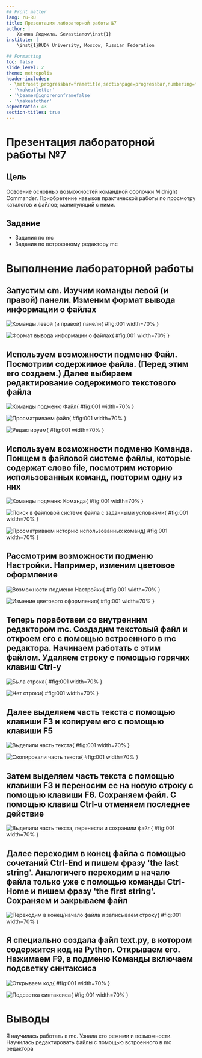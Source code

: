 ```yaml
---
## Front matter
lang: ru-RU
title: Презентация лабораторной работы №7
author: |
	Ханина Людмила. Sevastianov\inst{1}
institute: |
	\inst{1}RUDN University, Moscow, Russian Federation

## Formatting
toc: false
slide_level: 2
theme: metropolis
header-includes: 
 - \metroset{progressbar=frametitle,sectionpage=progressbar,numbering=fraction}
 - '\makeatletter'
 - '\beamer@ignorenonframefalse'
 - '\makeatother'
aspectratio: 43
section-titles: true
---
```


# Презентация лабораторной работы №7

## Цель

Освоение основных возможностей командной оболочки Midnight Commander. Приобретение навыков практической работы по просмотру каталогов и файлов; манипуляций с ними.

## Задание

* Задания по mc
* Задания по встроенному редактору mc

# Выполнение лабораторной работы

## Запустим cm. Изучим команды левой (и правой) панели. Изменим формат вывода информации о файлах

![Команды левой (и правой) панели](image/1.4.1.png){ #fig:001 width=70% }

![Формат вывода информации о файлах](image/1.4.2.png){ #fig:001 width=70% }

## Используем возможности подменю Файл. Посмотрим содержимое файла. (Перед этим его создаем.) Далее выбираем редактирование содержимого текстового файла

![Команды подменю Файл](image/1.5.1.png){ #fig:001 width=70% }

![Просматриваем файл](image/1.5.2.png){ #fig:001 width=70% }

![Редактируем](image/1.5.3.png){ #fig:001 width=70% }

## Используем возможности подменю Команда. Поищем в файловой системе файлы, которые содержат слово file, посмотрим историю использованных команд, повторим одну из них

![Команды подменю Команда](image/1.6.0.png){ #fig:001 width=70% }

![Поиск в файловой системе файла с заданными условиями](image/1.6.1.png){ #fig:001 width=70% }

![Просматриваем историю использованных команд](image/1.6.2.png){ #fig:001 width=70% }

## Рассмотрим возможности подменю Настройки. Например, изменим цветовое оформление

![Возможности подменю Настройки](image/1.7.1.png){ #fig:001 width=70% }

![Измение цветового оформления](image/1.7.2.png){ #fig:001 width=70% }

## Теперь поработаем со внутренним редактором mc. Создадим текстовый файл и откроем его с помощью встроенного в mc редактора. Начинаем работать с этим файлом. Удаляем строку с помощью горячих клавиш Ctrl-y

![Была строка](image/2.4.1.1.png){ #fig:001 width=70% }

![Нет строки](image/2.4.1.2.png){ #fig:001 width=70% }

## Далее выделяем часть текста с помощью клавиши F3 и копируем его с помощью клавиши F5

![Выделили часть текста](image/2.4.2.1.png){ #fig:001 width=70% }

![Скопировали часть текста](image/2.4.2.2.png){ #fig:001 width=70% }

## Затем выделяем часть текста с помощью клавиши F3 и переносим ее на новую строку с помощью клавиши F6. Сохраняем файл. С помощью клавиш Ctrl-u отменяем последнее действие

![Выделили часть текста, перенесли и сохранили файл](image/2.4.3-2.4.4.png){ #fig:001 width=70% }

## Далее переходим в конец файла с помощью сочетаний Ctrl-End и пишем фразу 'the last string'. Аналогичего переходим в начало файла только уже с помощью команды Ctrl-Home и пишем фразу 'the first string'. Сохраняем и закрываем файл

![Переходим в конец/начало файла и записываем строку](image/2.4.6-2.4.7.png){ #fig:001 width=70% }

## Я специально создала файл text.py, в котором содержится код на Python. Открываем его. Нажимаем F9, в подменю Команды включаем подсветку синтаксиса

![Открываем код](image/2.5.png){ #fig:001 width=70% }

![Подсветка синтаксиса](image/2.6.png){ #fig:001 width=70% }

# Выводы

Я научилась работать в mc. Узнала его режими и возможности. Научилась редактировать файлы с помощью встроенного в mc редактора
